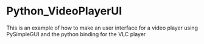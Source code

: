 # Python_VideoPlayerUI
This is an example of how to make an user interface for a video player using PySimpleGUI and the python binding for the VLC player
